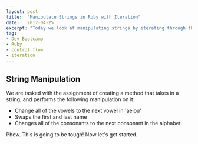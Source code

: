 ```yaml
---
layout: post
title:  "Manipulate Strings in Ruby with Iteration"
date:   2017-04-25
excerpt: "Today we look at manipulating strings by iterating through them."
tag:
- Dev Bootcamp
- Ruby
- control flow
- iteration
---
```


## String Manipulation

We are tasked with the assignment of creating a method that takes in a string, and performs the following manipulation on it:

* Change all of the vowels to the next vowel in 'aeiou'
* Swaps the first and last name
* Changes all of the consonants to the next consonant in the alphabet.

Phew. This is going to be tough! Now let's get started.